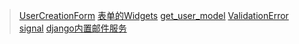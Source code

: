 <!--
 * @Description: 使用过程中接触到的django知识点，先记录，后期整理
 * @Author: oldestcrab
 * @Github:
 * @Date: 2019-09-19 13:11:25
 * @LastEditors: oldestcrab
 * @LastEditTime: 2019-09-19 16:04:49
 -->
> [UserCreationForm](https://www.zmrenwu.com/courses/django-auth-example/materials/30/#编写用户注册表单)
> [表单的Widgets](http://www.liujiangblog.com/course/django/155)
> [get_user_model](https://www.cnblogs.com/robinunix/p/7922403.html)
> [ValidationError](https://www.jianshu.com/p/a3e72df4a794)
> [signal](https://blog.csdn.net/u013007900/article/details/78110891)
> [django内置邮件服务](https://www.jianshu.com/p/87b0b738db6b)